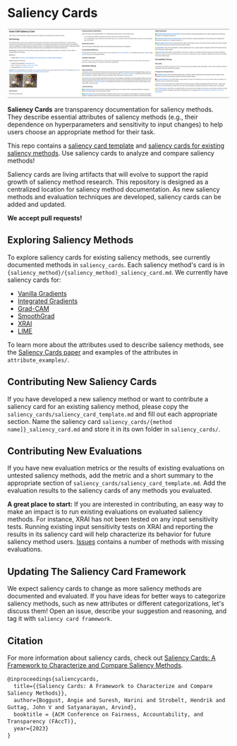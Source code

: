 # Saliency Cards
![Saliency card teaser.](teaser.png)

**Saliency Cards** are transparency documentation for saliency methods. They describe essential attributes of saliency methods (e.g., their dependence on hyperparameters and sensitivity to input changes) to help users choose an appropriate method for their task.

This repo contains a [saliency card template](https://github.com/mitvis/saliency-cards/blob/main/saliency_cards/saliency_card_template.md) and [saliency cards for existing saliency methods](https://github.com/mitvis/saliency-cards/tree/main/saliency_cards). Use saliency cards to analyze and compare saliency methods!

Saliency cards are living artifacts that will evolve to support the rapid growth of saliency method research. This repository is designed as a centralized location for saliency method documentation. As new saliency methods and evaluation techniques are developed, saliency cards can be added and updated.

**We accept pull requests!**

## Exploring Saliency Methods
To explore saliency cards for existing saliency methods, see currently documented methods in `saliency_cards`. Each saliency method's card is in `{saliency_method}/{saliency_method)_saliency_card.md`. We currently have saliency cards for:
* [Vanilla Gradients](https://github.com/mitvis/saliency-cards/blob/main/saliency_cards/vanilla_gradients/vanilla_gradients_saliency_card.md)
* [Integrated Gradients](https://github.com/mitvis/saliency-cards/blob/main/saliency_cards/integrated_gradients/integrated_gradients_saliency_card.md)
* [Grad-CAM](https://github.com/mitvis/saliency-cards/blob/main/saliency_cards/grad_cam/gradcam_saliency_card.md)
* [SmoothGrad](https://github.com/mitvis/saliency-cards/blob/main/saliency_cards/smoothgrad/smoothgrad_saliency_card.md)
* [XRAI](https://github.com/mitvis/saliency-cards/blob/main/saliency_cards/xrai/xrai_saliency_card.md)
* [LIME](https://github.com/mitvis/saliency-cards/blob/main/saliency_cards/lime/lime_saliency_card.md)

To learn more about the attributes used to describe saliency methods, see the [Saliency Cards paper](https://arxiv.org/abs/2206.02958) and examples of the attributes in `attribute_examples/`.

## Contributing New Saliency Cards
If you have developed a new saliency method or want to contribute a saliency card for an existing saliency method, please copy the `saliency_cards/saliency_card_template.md` and fill out each appropriate section. Name the saliency card `saliency_cards/{method name]}_saliency_card.md` and store it in its own folder in `saliency_cards/`.

## Contributing New Evaluations
If you have new evaluation metrics or the results of existing evaluations on untested saliency methods, add the metric and a short summary to the appropriate section of `saliency_cards/saliency_card_template.md`. Add the evaluation results to the saliency cards of any methods you evaluated.

**A great place to start:** If you are interested in contributing, an easy way to make an impact is to run existing evaluations on evaluated saliency methods. For instance, XRAI has not been tested on any input sensitivity tests. Running existing input sensitivity tests on XRAI and reporting the results in its saliency card will help characterize its behavior for future saliency method users. [Issues](https://github.com/mitvis/saliency-cards/issues) contains a number of methods with missing evaluations.

## Updating The Saliency Card Framework
We expect saliency cards to change as more saliency methods are documented and evaluated. If you have ideas for better ways to categorize saliency methods, such as new attributes or different categorizations, let's discuss them! Open an issue, describe your suggestion and reasoning, and tag it with `saliency card framework`.

## Citation
For more information about saliency cards, check out [Saliency Cards: A Framework to Characterize and Compare Saliency Methods](https://arxiv.org/abs/2206.02958).

```
@inproceedings{saliencycards,
  title={{Saliency Cards: A Framework to Characterize and Compare Saliency Methods}},
  author={Boggust, Angie and Suresh, Harini and Strobelt, Hendrik and Guttag, John V and Satyanarayan, Arvind},
  booktitle = {ACM Conference on Fairness, Accountability, and Transparency (FAccT)},
  year={2023}
}
```

